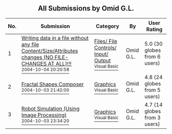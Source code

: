 ﻿<div align="center">

## All Submissions by Omid G\.L\.

</div>

No.  | Submission | Category | By   | User Rating
---- | ---------- | -------- | ---- | -----------
1 | [Writing data in a file without any file Content/Size/Attributes changes \(NO FILE\-CHANGES AT ALL\)\!\!\!<br /><sup>2004-10-04 20:20:58</sup>](https://github.com/Planet-Source-Code/omid-g-l-writing-data-in-a-file-without-any-file-content-size-attributes-changes-no-file-c__1-56531) | [Files/ File Controls/ Input/ Output<br /><sup>Visual Basic</sup>](../ByCategory/files-file-controls-input-output__1-3.md) | Omid G\.L\. | 5.0 (30 globes from 6 users)
2 | [Fractal Shapes Composer<br /><sup>2004-10-03 21:42:00</sup>](https://github.com/Planet-Source-Code/omid-g-l-fractal-shapes-composer__1-56475) | [Graphics<br /><sup>Visual Basic</sup>](../ByCategory/graphics__1-46.md) | Omid G\.L\. | 4.8 (24 globes from 5 users)
3 | [Robot Simulation \(Using Image Processing\)<br /><sup>2004-10-03 23:34:20</sup>](https://github.com/Planet-Source-Code/omid-g-l-robot-simulation-using-image-processing__1-56498) | [Graphics<br /><sup>Visual Basic</sup>](../ByCategory/graphics__1-46.md) | Omid G\.L\. | 4.7 (14 globes from 3 users)
